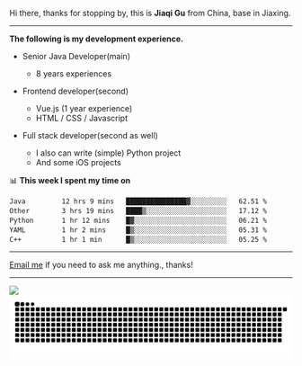 Hi there, thanks for stopping by, this is **Jiaqi Gu** from China, base in Jiaxing.

---

**The following is my development experience.**

- Senior Java Developer(main)
  - 8 years experiences

- Frontend developer(second)
  - Vue.js (1 year experience)
  - HTML / CSS / Javascript
  
- Full stack developer(second as well)
  - I also can write (simple) Python project
  - And some iOS projects

📊 **This week I spent my time on**
<!--START_SECTION:waka-->

```txt
Java         12 hrs 9 mins   ███████████████▓░░░░░░░░░   62.51 %
Other        3 hrs 19 mins   ████▒░░░░░░░░░░░░░░░░░░░░   17.12 %
Python       1 hr 12 mins    █▓░░░░░░░░░░░░░░░░░░░░░░░   06.21 %
YAML         1 hr 2 mins     █▒░░░░░░░░░░░░░░░░░░░░░░░   05.31 %
C++          1 hr 1 min      █▒░░░░░░░░░░░░░░░░░░░░░░░   05.25 %
```

<!--END_SECTION:waka-->

---

[Email me](mailto:htk2klwgr@mozmail.com?subject=Hiring_from_GitHub) if you need to ask me anything., thanks!

---

![]( https://visitor-badge.glitch.me/badge?page_id=githubgujiaqi)
![]( https://github.com/droid-Q/droid-Q/raw/output/github-contribution-grid-snake.svg#gh-dark-mode-only)
